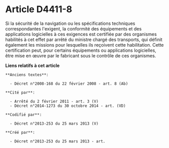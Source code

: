 # Article D4411-8

Si la sécurité de la navigation ou les spécifications techniques correspondantes l'exigent, la conformité des équipements et
des applications logicielles à ces exigences est certifiée par des organismes habilités à cet effet par arrêté du ministre
chargé des transports, qui définit également les missions pour lesquelles ils reçoivent cette habilitation. Cette
certification peut, pour certains équipements ou applications logicielles, être mise en œuvre par le fabricant sous le
contrôle de ces organismes.

**Liens relatifs à cet article**

	**Anciens textes**:

	  - Décret n°2008-168 du 22 février 2008 - art. 8 (Ab)

	**Cité par**:

	  - Arrêté du 2 février 2011 - art. 3 (V)
	  - Décret n°2014-1273 du 30 octobre 2014 - art. (VD)

	**Codifié par**:

	  - Décret n°2013-253 du 25 mars 2013 (V)

	**Créé par**:

	  - Décret n°2013-253 du 25 mars 2013 - art.
